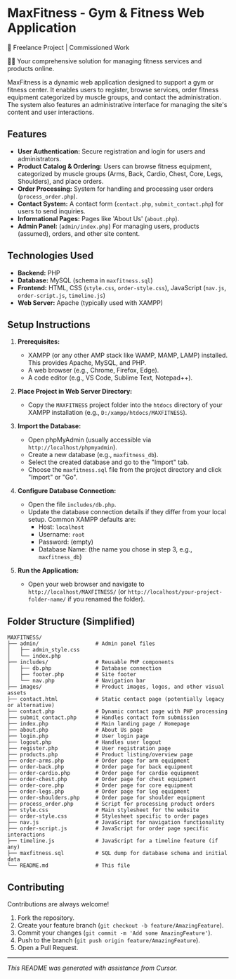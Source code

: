 # MaxFitness - Gym & Fitness Web Application

💼 Freelance Project | Commissioned Work

🏋️‍♂️ Your comprehensive solution for managing fitness services and products online.

MaxFitness is a dynamic web application designed to support a gym or fitness center. It enables users to register, browse services, order fitness equipment categorized by muscle groups, and contact the administration. The system also features an administrative interface for managing the site's content and user interactions.

## Features

*   **User Authentication:** Secure registration and login for users and administrators.
*   **Product Catalog & Ordering:** Users can browse fitness equipment, categorized by muscle groups (Arms, Back, Cardio, Chest, Core, Legs, Shoulders), and place orders.
*   **Order Processing:** System for handling and processing user orders (`process_order.php`).
*   **Contact System:** A contact form (`contact.php`, `submit_contact.php`) for users to send inquiries.
*   **Informational Pages:** Pages like 'About Us' (`about.php`).
*   **Admin Panel:** (`admin/index.php`) For managing users, products (assumed), orders, and other site content.

## Technologies Used

*   **Backend:** PHP
*   **Database:** MySQL (schema in `maxfitness.sql`)
*   **Frontend:** HTML, CSS (`style.css`, `order-style.css`), JavaScript (`nav.js`, `order-script.js`, `timeline.js`)
*   **Web Server:** Apache (typically used with XAMPP)

## Setup Instructions

1.  **Prerequisites:**
    *   XAMPP (or any other AMP stack like WAMP, MAMP, LAMP) installed. This provides Apache, MySQL, and PHP.
    *   A web browser (e.g., Chrome, Firefox, Edge).
    *   A code editor (e.g., VS Code, Sublime Text, Notepad++).

2.  **Place Project in Web Server Directory:**
    *   Copy the `MAXFITNESS` project folder into the `htdocs` directory of your XAMPP installation (e.g., `D:/xampp/htdocs/MAXFITNESS`).

3.  **Import the Database:**
    *   Open phpMyAdmin (usually accessible via `http://localhost/phpmyadmin`).
    *   Create a new database (e.g., `maxfitness_db`).
    *   Select the created database and go to the "Import" tab.
    *   Choose the `maxfitness.sql` file from the project directory and click "Import" or "Go".

4.  **Configure Database Connection:**
    *   Open the file `includes/db.php`.
    *   Update the database connection details if they differ from your local setup. Common XAMPP defaults are:
        *   Host: `localhost`
        *   Username: `root`
        *   Password: (empty)
        *   Database Name: (the name you chose in step 3, e.g., `maxfitness_db`)

5.  **Run the Application:**
    *   Open your web browser and navigate to `http://localhost/MAXFITNESS/` (or `http://localhost/your-project-folder-name/` if you renamed the folder).

## Folder Structure (Simplified)

```
MAXFITNESS/
├── admin/                  # Admin panel files
│   ├── admin_style.css
│   └── index.php
├── includes/               # Reusable PHP components
│   ├── db.php              # Database connection
│   ├── footer.php          # Site footer
│   └── nav.php             # Navigation bar
├── images/                 # Product images, logos, and other visual assets
├── contact.html            # Static contact page (potentially legacy or alternative)
├── contact.php             # Dynamic contact page with PHP processing
├── submit_contact.php      # Handles contact form submission
├── index.php               # Main landing page / Homepage
├── about.php               # About Us page
├── login.php               # User login page
├── logout.php              # Handles user logout
├── register.php            # User registration page
├── products.php            # Product listing/overview page
├── order-arms.php          # Order page for arm equipment
├── order-back.php          # Order page for back equipment
├── order-cardio.php        # Order page for cardio equipment
├── order-chest.php         # Order page for chest equipment
├── order-core.php          # Order page for core equipment
├── order-legs.php          # Order page for leg equipment
├── order-shoulders.php     # Order page for shoulder equipment
├── process_order.php       # Script for processing product orders
├── style.css               # Main stylesheet for the website
├── order-style.css         # Stylesheet specific to order pages
├── nav.js                  # JavaScript for navigation functionality
├── order-script.js         # JavaScript for order page specific interactions
├── timeline.js             # JavaScript for a timeline feature (if any)
├── maxfitness.sql          # SQL dump for database schema and initial data
└── README.md               # This file
```

## Contributing

Contributions are always welcome!

1.  Fork the repository.
2.  Create your feature branch (`git checkout -b feature/AmazingFeature`).
3.  Commit your changes (`git commit -m 'Add some AmazingFeature'`).
4.  Push to the branch (`git push origin feature/AmazingFeature`).
5.  Open a Pull Request.

--- 

*This README was generated with assistance from Cursor.*
